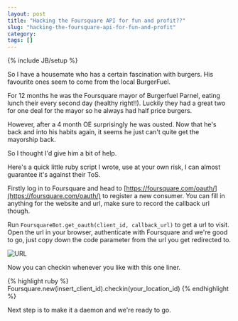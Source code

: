 ```yaml
---
layout: post
title: "Hacking the Foursquare API for fun and profit??"
slug: "hacking-the-foursquare-api-for-fun-and-profit"
category:
tags: []
---
```

{% include JB/setup %}

So I have a housemate who has a certain fascination with burgers. His favourite ones seem to come from the local BurgerFuel.

For 12 months he was the Foursquare mayor of Burgerfuel Parnel, eating lunch their every second day (healthy right!!). Luckily they had a great two for one deal for the mayor so he always had half price burgers.

However, after a 4 month OE surprisingly he was ousted. Now that he's back and into his habits again, it seems he just can't quite get the mayorship back.

So I thought I'd give him a bit of help.

Here's a quick little ruby script I wrote, use at your own risk, I can almost guarantee it's against their ToS.

<script src="https://gist.github.com/2204036.js?file=foursquare_bot.rb"> </script>

Firstly log in to Foursquare and head to [https://foursquare.com/oauth/](https://foursquare.com/oauth/) to register a new consumer.
You can fill in anything for the website and url, make sure to record the callback url though.

Run `FoursquareBot.get_oauth(client_id, callback_url)` to get a url to visit.
Open the url in your browser, authenticate with Foursquare and we're good to go, just copy down the code parameter from the url you get redirected to.

![URL](https://img.skitch.com/20120326-qia79s888pn5sdp8skn3trpqar.jpg)

Now you can checkin whenever you like with this one liner.

{% highlight ruby %}
  Foursquare.new(insert_client_id).checkin(your_location_id)
{% endhighlight %}

Next step is to make it a daemon and we're ready to go.
